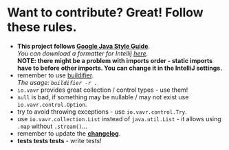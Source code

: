 # Want to contribute? Great! Follow these rules.

- **This project follows [Google Java Style Guide](https://google.github.io/styleguide/javaguide.html)**. \
  _You can download a formatter for Intellij [here](https://plugins.jetbrains.com/plugin/8527-google-java-format)._ \
  **NOTE: there might be a problem with imports order - static imports have to before other imports. You can change it
  in the IntelliJ settings.**
- remember to use [buildifier](https://github.com/bazelbuild/buildtools/blob/master/buildifier/README.md). \
  _The usage: `buildifier -r .`_
- `io.vavr` provides great collection / control types - use them!
- `null` is bad, if something may be nullable / may not exist use `io.vavr.control.Option`.
- try to avoid throwing exceptions - use `io.vavr.control.Try`.
- use `io.vavr.collection.List` instead of `java.util.List` - it allows using `.map` without `.stream()`...
- remember to update the [**changelog**](../../CHANGELOG.md).
- **tests tests tests** - write tests!
